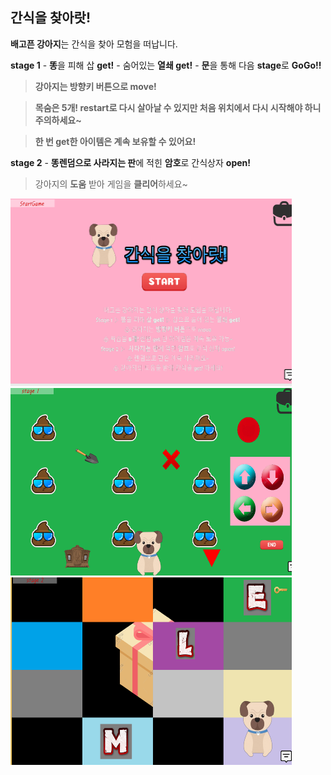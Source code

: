 ## 간식을 찾아랏!

**배고픈 강아지**는 간식을 찾아 모험을 떠납니다.

**stage 1** - **똥**을 피해 삽 **get!** - 숨어있는 **열쇄 get!** - **문**을 통해 다음 **stage**로 **GoGo!!**
  > __강아지는 **방향키 버튼**으로 **move!**__
  
  > __목숨은 **5개! restart**로 다시 살아날 수 있지만 처음 위치에서 다시 시작해야 하니 주의하세요~__
  
  > __한 번 get한 아이템은 계속 보유할 수 있어요!__

**stage 2** - **똥렌덤으로 사라지는 판**에 적힌 **암호**로 간식상자 **open!**

  > 강아지의 **도움** 받아 게임을 **클리어**하세요~


<img src="https://github.com/lmj0076/StageGame/blob/master/images/main.PNG?raw=true" width="450px" height="300px" ></img><br/>
<img src="https://github.com/lmj0076/StageGame/blob/master/images/stage1.PNG?raw=true" width="450px" height="300px" ></img><br/>
<img src="https://github.com/lmj0076/StageGame/blob/master/images/stage2.png?raw=true" width="450px" height="300px" ></img><br/>


